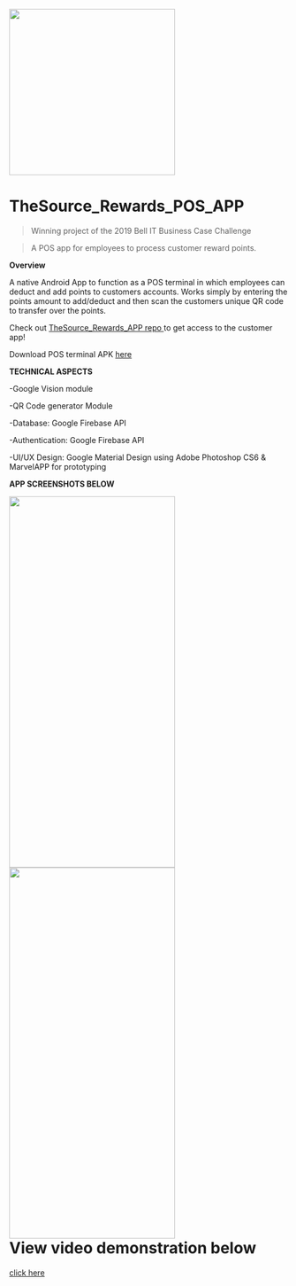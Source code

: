 <a href="https://www.thesource.ca/?gclid=CjwKCAjw1f_pBRAEEiwApp0JKMZDnwffMCtRfKan03VKUJXX8UP30-0bd1o0VMssd4cLBlNWFNpjhhoCHiAQAvD_BwE&gclsrc=aw.ds"><img src="https://i.ibb.co/884tVvM/appicon.jpg" width="300" height="300"></a>

# TheSource_Rewards_POS_APP

> Winning project of the 2019 Bell IT Business Case Challenge

> A POS app for employees to process customer reward points.

**Overview**

A native Android App to function as a POS terminal in which employees can deduct and add points to customers accounts.
Works simply by entering the points amount to add/deduct and then scan the customers unique QR code to transfer over the points.

Check out 
<a href="https://github.com/Anando304/TheSource_Rewards_APP">TheSource_Rewards_APP repo </a> to get access to the customer app!

Download POS terminal APK <a href ="https://drive.google.com/file/d/1gaWIvkxb-7rNKpnvhoHBBJJl-C2KFYvw/view?usp=sharing">here</a>


**TECHNICAL ASPECTS**

-Google Vision module

-QR Code generator Module

-Database: Google Firebase API

-Authentication: Google Firebase API

-UI/UX Design: Google Material Design using Adobe Photoshop CS6 & MarvelAPP for prototyping

**APP SCREENSHOTS BELOW**
<div>
  <div style="float:left;"> <!-- Could also use a div class associated with a css with float to make the side by side image -->
    <a href="https://www.kapwing.com/videos/5d3f37d6488f85001355972c"><img src="https://i.ibb.co/7kMxwLy/POShome.png" width="300" height="670">       <img src="https://i.ibb.co/5KZbfRq/POSscan.png" width="300" height="670"></a> 
  </div>
</div>

<h1>View video demonstration below</h1><a href="https://www.kapwing.com/videos/5d3f37d6488f85001355972c">  click here</a>



